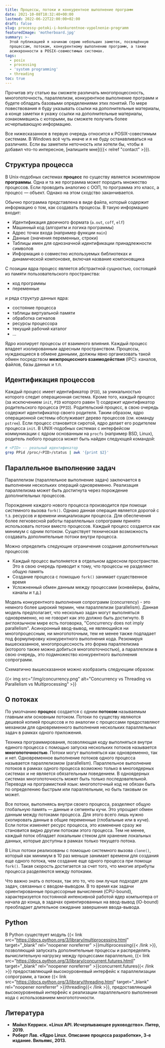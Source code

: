 ```yaml
---
title: Процессы, потоки и конкурентное выполнение программ
date: 2021-10-08T18:32:40+00:00
lastmod: 2022-06-22T22:00:00+02:00
draft: false
slug: processy-potoki-i-konkurentnoe-vypolnenie-programm
featuredImage: 'motherboard.jpg'
summary: >-
  Этой публикацией я начинаю серию небольших заметок, посвящённую
  процессам, потокам, конкурентному выполнению программ, а также
  асинхронности в POSIX-совместимых системах.
tags:
  - posix
  - processing
  - 'system programming'
  - threading
toc: true
---
```


Прочитав эту статью вы сможете различать многопроцессность, многопоточность, параллелизм, конкурентное выполнение программ и будете обладать базовыми определениями этих понятий. По мере повествования я буду указывать ссылки на дополнительные материалы, а конце заметки я укажу ссылки на дополнительные материалы, ознакомившись с которыми, вы сможете получить более исчерпывающую информацию.

Все нижесказанное в первую очередь относится к POSIX-совестимым системам. В Windows всё чуть иначе и я не буду останавливаться на различиях. Если вы заметили неточность или хотели бы, чтобы я добавил что-то интересное, [напишите мне]({{< relref "contact" >}}).

## Структура процесса

В Unix-подобных системах **процесс** по существу является экземпляром **программы**. Одна и та же программа может породить множество процессов. Если проводить аналогию с ООП, то программа это класс, а процесс — объект. Однако на этом сходство заканчивается.

Обычно программа представлена в виде файла, который содержит информацию о том, как создавать процессы. В такую информацию входит:

*   Идентификация двоичного формата (`a.out`, `coff`, `elf`)
*   Машинный код (алгоритм и логика программы)
*   Адрес точки входа (например функции `main`)
*   Данные (значения переменных, строки)
*   Таблицы имен для однозначной идентификации принадлежности символов
*   Информация о совместно используемых библиотеках и динамической компоновке, включая название компоновщика

С позиции ядра процесс является абстрактной сущностью, состоящей из памяти пользовательского пространства:

*   код программы
*   переменные

и ряда структур данных ядра:

*   состояние процесса
*   таблицы виртуальной памяти
*   обработка сигналов
*   ресурсы процессора
*   текущий рабочий каталог
*   …

Ядро изолирует процессы от взаимного влияния. Каждый процесс владеет изолированным адресным пространством. Процессы, нуждающиеся в обмене данными, должны явно организовать такой обмен посредством **межпроцессного взаимодействия** (IPC): каналов, файлов, базы данных и т.п.

## Идентификация процессов

Каждый процесс имеет идентификатор (`PID`), за уникальностью которого следит операционная система. Кроме того, каждый процесс (за исключением `init`, `PID` которого равен 1) содержит идентификатор родительского процесса (`PPID`). Родительский процесс, в свою очередь содержит идентификатор своего родителя. Таким образом, ядро операционной системы обслуживает дерево процессов (см. команду `pstree`). Если процесс становится сиротой, ядро делает его родителем процесса `init`. В UNIX-подобных системах с интерфейсом коммуникации с ядром основанным на `procfs` (например BSD, Linux), родитель любого процесса может быть найден следующей командой:

~~~ bash
# <PID> -- реальный идентификатор
grep PPid /proc/<PID>/status | awk '{print $2}'
~~~

## Параллельное выполнение задач

Параллелизм (параллельное выполнение задач) заключается в выполнении нескольких операций одновременно. Реализация параллелизма может быть достигнута через порождение дополнительных процессов.

Порождение каждого нового процесса производится при помощи системного вызова `fork()`. Однако данная операция является дорогой с т.з. ресурсов и времени инициализации процесса. Для обеспечения более легковесной работы параллельных сопрограмм принято использовать потоки вместо процессов. Каждый процесс создается как минимум с одним потоком. Существует техническая возможность создавать дополнительные потоки внутри процесса.

Можно определить следующие ограничения создания дополнительных процессов:

*   Каждый процесс выполняется в отдельном адресном пространстве. Это в свою очередь приводит к тому, что процессы не разделяют общую память
*   Создание процесса с помощью `fork()` занимает существенное время
*   Усложненный обмен данным между процессами (конвейеры, файлы, каналы и т.д.)

Модель конкурентного выполнения сопрограмм (concurrency) - это немного более широкий термин, чем параллелизм (parallelism). Данная модель предполагает, что несколько задач могут выполняться одновременно, но не говорит как это должно быть достигнуто. В англоязычном мире есть поговорка, "Concurrency does not imply parallelism". Асинхронный ввод-вывод, не являющийся ни многопроцессным, ни многопоточным, тем не менее также подпадает под формулировку конкурентного выполнения кода. Резюмируя вышесказанное, многопроцессность это форма параллелизма (которого также можно добиться многопоточностью), а параллелизм в свою очередь, это подмножество конкурентного выполнения сопрограмм.

Схематично вышесказанное можно изобразить следующим образом:

{{< img src="/img/concurrency.png" alt="Concurrency vs Threading vs Parallelism vs Multiprocessing" >}}

## О потоках

По умолчанию **процесс** создается с одним **потоком** называемым главным или основным потоком. Потоки по существу являются дешевой копией процессов и по аналогии с процессами предоставляют механизм для одновременного выполнения нескольких параллельных задач в рамках одного приложения.

Техника программирования, позволяющая коду выполняться внутри единого процесса с помощью запуска нескольких потоков называется **многопоточностью**. Потоки могут выполняться как одновременно, так и нет. Одновременное выполнение потоков одного процесса называется параллелизмом (parallelism). Параллельное выполнение потоков в рамках одного процесса возможно только в многоядерных системах и не является обязательным поведением. В одноядерных системах многопоточность может быть только последовательной. Переводя на програмисткий язык: многопоточный код не обязан быть по определению быстрым или параллельным, но быть таковым он может.

Все потоки, выполняясь внутри своего процесса, разделяют общую глобальную память — данные и сегменты кучи. Это упрощает обмен данным между потоками процесса. Для этого всего лишь нужно скопировать данные в общие переменные (глобальные или в куче). Если поток изменяет ресурс процесса, это изменение сразу же становится видно другим потокам этого процесса. Тем не менее, каждый поток обладает локальным стеком для хранение локальных данных, которые доступны в рамках только текущего потока.

В Linux потоки реализованы с помощью системного вызова `clone()`, который как минимум в 10 раз меньше занимает времени для создания еще одного потока, чем создание еще одного процесса при помощи `fork()`. Такая скорость достигается за счет того, что многие атрибуты процесса разделяются между потоками.

Что важно знать о потоках, так это то, что они лучше подходят для задач, связанных с вводом-выводом. В то время как задачи ориентированные процессорные вычисления (CPU-bound), характеризуется постоянной интенсивной работой ядер компьютера от начала до конца, в задачах ориентированных на ввод-вывод (IO-bound) преобладает длительное ожидание завершения ввода-вывода.

## Python

В Python существует модуль {{< link src="https://docs.python.org/3/library/multiprocessing.html" target="_blank" rel="noopener noreferrer" >}}multiprocessing{{< /link >}}, позволяющий запускать дополнительные процессы и распределять вычислительную нагрузку между процессами параллельно, {{< link src="https://docs.python.org/3/library/concurrent.futures.htmll" target="_blank" rel="noopener noreferrer" >}}concurrent.futures{{< /link >}} предоставляющий высокоуровневый интерфейс к параллелизации сопрограмм, а также {{< link src="https://docs.python.org/3/library/threading.html" target="_blank" rel="noopener noreferrer" >}}threading{{< /link >}}, предоставляющий высокоуровневый интерфейс к реализации параллельного выполнения кода с использованием многопоточности.

## Литература

-   **Майкл Керриск. «Linux API. Исчерпывающее руководство». Питер, 2019.**
-   **Роберт Лав. «Ядро Linux. Описание процесса разработки», 3-е издание. Вильямс, 2013.**
